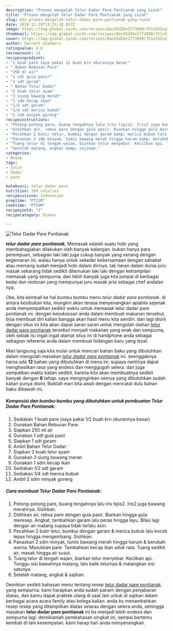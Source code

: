 ```yaml
---
description: "Proses mengolah Telur Dadar Pare Pontianak yang Lezat"
title: "Proses mengolah Telur Dadar Pare Pontianak yang Lezat"
slug: 652-proses-mengolah-telur-dadar-pare-pontianak-yang-lezat
date: 2020-12-29T13:23:39.957Z
image: https://img-global.cpcdn.com/recipes/8acd5d2be17f3890/751x532cq70/telur-dadar-pare-pontianak-foto-resep-utama.jpg
thumbnail: https://img-global.cpcdn.com/recipes/8acd5d2be17f3890/751x532cq70/telur-dadar-pare-pontianak-foto-resep-utama.jpg
cover: https://img-global.cpcdn.com/recipes/8acd5d2be17f3890/751x532cq70/telur-dadar-pare-pontianak-foto-resep-utama.jpg
author: Garrett Chambers
ratingvalue: 4.6
reviewcount: 14
recipeingredient:
- "1 buah pare saya pakai 12 buah krn ukurannya besar"
- " Bahan Rebusan Pare"
- "250 ml air"
- "1 sdt gula pasir"
- "1 sdt garam"
- " Bahan Telur Dadar"
- "2 buah telur ayam"
- "3 siung bawang merah"
- "1 sdm kecap ikan"
- "1/2 sdt garam"
- "1/4 sdt merica bubuk"
- "2 sdm minyak goreng"
recipeinstructions:
- "Potong-potong pare, buang tengahnya lalu iris tipis2. Iris2 juga bawang merahnya. Sisihkan."
- "Didihkan air, rebus pare dengan gula pasir. Biarkan hingga gula meresep. Angkat, tambahkan garam lalu peras hingga layu. Bilas lagi dengan air matang supaya tidak terlalu asin."
- "Pecahkan 2 butir telur, bumbui dengan garam &amp; merica bubuk lalu kocok lepas hingga mengembang. Sisihkan."
- "Panaskan 2 sdm minyak, tumis bawang merah hingga harum &amp; berubah warna. Masukkan pare. Tambahkan kecap ikan aduk rata. Tuang sedikit air, masak hingga air susut."
- "Tuang telur di tengah wajan, biarkan telur menyebar. Kecilkan api. Tunggu sisi bawahnya matang, lalu balik telurnya &amp; matangkan sisi satunya."
- "Setelah matang, angkat &amp; sajikan."
categories:
- Resep
tags:
- telur
- dadar
- pare

katakunci: telur dadar pare 
nutrition: 169 calories
recipecuisine: Indonesian
preptime: "PT11M"
cooktime: "PT59M"
recipeyield: "2"
recipecategory: Dinner

---
```



![Telur Dadar Pare Pontianak](https://img-global.cpcdn.com/recipes/8acd5d2be17f3890/751x532cq70/telur-dadar-pare-pontianak-foto-resep-utama.jpg)

<b><i>telur dadar pare pontianak</i></b>, Memasak adalah suatu hobi yang membahagiakan dilakukan oleh banyak kalangan. bukan hanya para perempuan, sebagian laki laki juga cukup banyak yang senang dengan kegemaran ini. walau hanya untuk sekedar kebersamaan dengan sahabat atau memang sudah menjadi hobi dalam dirinya. tak heran dalam dunia juru masak sekarang tidak sedikit ditemukan laki laki dengan ketrampilan memasak yang sempurna, dan lebih banyak juga kita jumpai di berbagai kedai dan restoran yang mempunyai juru masak pria sebagai chef andalan nya.

Oke, kita kembali ke hal bumbu bumbu menu <i>telur dadar pare pontianak</i>. di antara kesibukan kita, mungkin akan terasa menyenangkan apabila sejenak anda menyempatkan sedikit waktu untuk memasak telur dadar pare pontianak ini. dengan kesuksesan anda dalam membuat makanan tersebut, bisa membuat diri kalian bangga akan hasil menu kita sendiri. dan lagi disini dengan situs ini kita akan dapat saran saran untuk mengolah olahan <u>telur dadar pare pontianak</u> tersebut menjadi makanan yang enak dan sempurna, oleh sebab itu ingat ingat alamat situs ini di handphone anda sebagai sebagian referensi anda dalam membuat hidangan baru yang lezat.




Mari langsung saja kita mulai untuk mencari bahan baku yang dibutuhkan dalam mengolah masakan <u><i>telur dadar pare pontianak</i></u> ini. seenggaknya harus ada <b>12</b> bahan yang dibutuhkan di menu ini. supaya nantinya dapat menghasilkan rasa yang endess dan menggugah selera. dan juga sempatkan waktu kalian sedikit, karena kita akan membuatnya sedikit banyak dengan <b>6</b> tahap. saya menginginkan semua yang dibutuhkan sudah kalian punya disini, Baiklah mari kita awali dengan mencatat dulu bahan baku dibawah ini.

<!--inarticleads1-->

##### Komposisi dan bumbu-bumbu yang dibutuhkan untuk pembuatan Telur Dadar Pare Pontianak:

1. Sediakan 1 buah pare (saya pakai 1/2 buah krn ukurannya besar)
1. Gunakan  Bahan Rebusan Pare:
1. Siapkan 250 ml air
1. Gunakan 1 sdt gula pasir
1. Siapkan 1 sdt garam
1. Ambil  Bahan Telur Dadar:
1. Siapkan 2 buah telur ayam
1. Gunakan 3 siung bawang merah
1. Gunakan 1 sdm kecap ikan
1. Sediakan 1/2 sdt garam
1. Sediakan 1/4 sdt merica bubuk
1. Ambil 2 sdm minyak goreng




<!--inarticleads2-->

##### Cara membuat Telur Dadar Pare Pontianak:

1. Potong-potong pare, buang tengahnya lalu iris tipis2. Iris2 juga bawang merahnya. Sisihkan.
1. Didihkan air, rebus pare dengan gula pasir. Biarkan hingga gula meresep. Angkat, tambahkan garam lalu peras hingga layu. Bilas lagi dengan air matang supaya tidak terlalu asin.
1. Pecahkan 2 butir telur, bumbui dengan garam &amp; merica bubuk lalu kocok lepas hingga mengembang. Sisihkan.
1. Panaskan 2 sdm minyak, tumis bawang merah hingga harum &amp; berubah warna. Masukkan pare. Tambahkan kecap ikan aduk rata. Tuang sedikit air, masak hingga air susut.
1. Tuang telur di tengah wajan, biarkan telur menyebar. Kecilkan api. Tunggu sisi bawahnya matang, lalu balik telurnya &amp; matangkan sisi satunya.
1. Setelah matang, angkat &amp; sajikan.




Demikian sedikit bahasan menu tentang resep <u>telur dadar pare pontianak</u> yang sempurna. kami harapkan anda sudah paham dengan penjabaran diatas, dan kamu dapat praktek ulang di saat lain untuk di sajikan dalam berbagai acara acara family atau kolega kalian. anda bs menambahkan resep resep yang ditampilkan diatas selaras dengan selera anda, sehingga masakan <b>telur dadar pare pontianak</b> ini bs menjadi lebih endess dan sempurna lagi. demikianlah pembahasan singkat ini, sampai bertemu kembali di lain kesempatan. kami harap hari anda menyenangkan.
